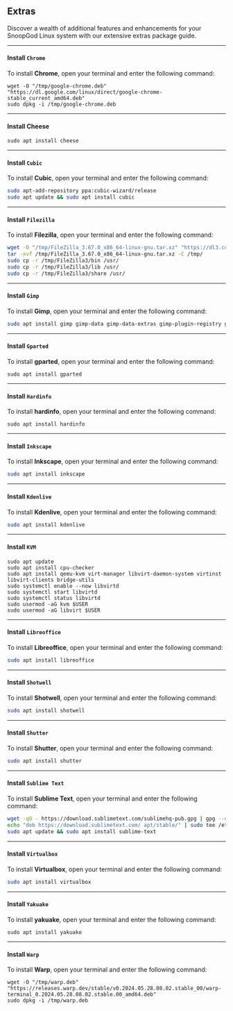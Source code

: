 ## Extras

Discover a wealth of additional features and enhancements for your SnoopGod Linux system with our extensive extras package guide.

* * *

#### Install `Chrome`

To install **Chrome**, open your terminal and enter the following command:

```shell
wget -O "/tmp/google-chrome.deb" "https://dl.google.com/linux/direct/google-chrome-stable_current_amd64.deb"
sudo dpkg -i /tmp/google-chrome.deb

```

* * *

#### Install Cheese

```shell
sudo apt install cheese
```

* * *

#### Install `Cubic`

To install **Cubic**, open your terminal and enter the following command:

```bash
sudo apt-add-repository ppa:cubic-wizard/release
sudo apt update && sudo apt install cubic
```

* * *

#### Install `Filezilla`

To install **Filezilla**, open your terminal and enter the following command:

```bash
wget -O "/tmp/FileZilla_3.67.0_x86_64-linux-gnu.tar.xz" "https://dl3.cdn.filezilla-project.org/client/FileZilla_3.67.0_x86_64-linux-gnu.tar.xz?h=Ja5AfurzAal49Gsma2V-6w&x=1717175520"
tar -xvf /tmp/FileZilla_3.67.0_x86_64-linux-gnu.tar.xz -C /tmp/
sudo cp -r /tmp/FileZilla3/bin /usr/
sudo cp -r /tmp/FileZilla3/lib /usr/
sudo cp -r /tmp/FileZilla3/share /usr/
```

* * *

#### Install `Gimp`

To install **Gimp**, open your terminal and enter the following command:

```bash
sudo apt install gimp gimp-data gimp-data-extras gimp-plugin-registry gimp-texturize
```

* * *

#### Install `Gparted`

To install **gparted**, open your terminal and enter the following command:

```shell
sudo apt install gparted
```

* * *

#### Install `Hardinfo`

To install **hardinfo**, open your terminal and enter the following command:

```shell
sudo apt install hardinfo
```

* * *

#### Install `Inkscape`

To install **Inkscape**, open your terminal and enter the following command:

```bash
sudo apt install inkscape
```

* * *

#### Install `Kdenlive`

To install **Kdenlive**, open your terminal and enter the following command:

```bash
sudo apt install kdenlive
```

* * *

#### Install `KVM`

```shell
sudo apt update
sudo apt install cpu-checker
sudo apt install qemu-kvm virt-manager libvirt-daemon-system virtinst libvirt-clients bridge-utils
sudo systemctl enable --now libvirtd
sudo systemctl start libvirtd
sudo systemctl status libvirtd
sudo usermod -aG kvm $USER
sudo usermod -aG libvirt $USER
```

* * *

#### Install `Libreoffice`

To install **Libreoffice**, open your terminal and enter the following command:

```bash
sudo apt install libreoffice
```

* * *

#### Install `Shotwell`

To install **Shotwell**, open your terminal and enter the following command:

```bash
sudo apt install shotwell
```

* * *

#### Install `Shutter`

To install **Shutter**, open your terminal and enter the following command:

```bash
sudo apt install shutter
```

* * *

#### Install `Sublime Text`

To install **Sublime Text**, open your terminal and enter the following command:

```bash
wget -qO - https://download.sublimetext.com/sublimehq-pub.gpg | gpg --dearmor | sudo tee /etc/apt/trusted.gpg.d/sublimehq-archive.gpg >/dev/null
echo "deb https://download.sublimetext.com/ apt/stable/" | sudo tee /etc/apt/sources.list.d/sublime-text.list >/dev/null
sudo apt update && sudo apt install sublime-text
```

* * *

#### Install `Virtualbox`

To install **Virtualbox**, open your terminal and enter the following command:

```bash
sudo apt install virtualbox
```

* * *

#### Install `Yakuake`

To install **yakuake**, open your terminal and enter the following command:

```shell
sudo apt install yakuake
```

* * *

#### Install `Warp`

To install **Warp**, open your terminal and enter the following command:

```shell
wget -O "/tmp/warp.deb" "https://releases.warp.dev/stable/v0.2024.05.28.08.02.stable_00/warp-terminal_0.2024.05.28.08.02.stable.00_amd64.deb"
sudo dpkg -i /tmp/warp.deb
```
